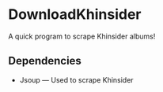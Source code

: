 # DownloadKhinsider

A quick program to scrape Khinsider albums!

## Dependencies

- Jsoup — Used to scrape Khinsider

